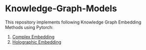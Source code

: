 # Knowledge-Graph-Models

This repository implements following Knowledge Graph Embedding Methods using Pytorch:

1. [Complex Embedding](https://arxiv.org/pdf/1606.06357.pdf)
2. [Holographic Embedding](https://arxiv.org/abs/1510.04935)

